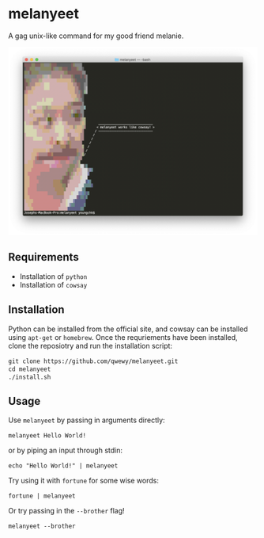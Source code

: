 # melanyeet
A gag unix-like command for my good friend melanie.

![](images/intro.png)

## Requirements

- Installation of `python`
- Installation of `cowsay`

## Installation

Python can be installed from the official site, and cowsay can be installed using `apt-get` or `homebrew`.
Once the requriements have been installed, clone the reposiotry and run the installation script:
```
git clone https://github.com/qwewy/melanyeet.git
cd melanyeet
./install.sh
```

## Usage

Use `melanyeet` by passing in arguments directly:
```
melanyeet Hello World!
```
or by piping an input through stdin:
```
echo "Hello World!" | melanyeet
```

Try using it with `fortune` for some wise words:
```
fortune | melanyeet
```

Or try passing in the `--brother` flag!
```
melanyeet --brother
```
